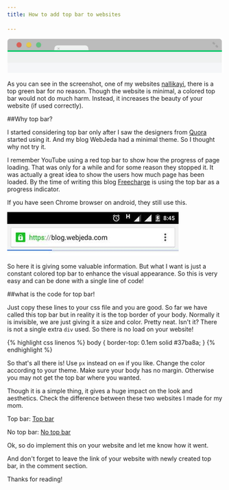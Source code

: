 ```yaml
---
title: How to add top bar to websites

---
```


![How to add colored top bar to website](/images/top-bar-on-websites.jpg)

As you can see in the screenshot, one of my websites [nallikayi](https://articles.nallikayi.com), there is a top green bar for no reason. Though the website is minimal, a colored top bar would not do much harm. Instead, it increases the beauty of your website (if used correctly).

##Why top bar?

I started considering top bar only after I saw the designers from [Quora](https://www.quora.com) started using it. And my blog WebJeda had a minimal theme. So I thought why not try it. 

I remember YouTube using a red top bar to show how the progress of page loading. That was only for a while and for some reason they stopped it. It was actually a great idea to show the users how much page has been loaded. By the time of writing this blog [Freecharge](https://www.freecharge.in) is using the top bar as a progress indicator.

If you have seen Chrome browser on android, they still use this.

![Android chrome browser top loading bar](/images/android-chrome-browser-using-top-bar-screenshot.jpg)

So here it is giving some valuable information. But what I want is just a constant colored top bar to enhance the visual appearance. So this is very easy and can be done with a single line of code!

##what is the code for top bar!

Just copy these lines to your css file and you are good. So far we have called this top bar but in reality it is the top border of your body. Normally it is invisible, we are just giving it a size and color. Pretty neat. Isn't it? There is not a single extra ```div``` used. So there is no load on your website!


{% highlight css linenos %}
body {
  border-top: 0.1em solid #37ba8a;
}
{% endhighlight %}


So that's all there is! Use ```px``` instead on ```em``` if you like. Change the color according to your theme. Make sure your body has no margin. Otherwise you may not get the top bar where you wanted.

Though it is a simple thing, it gives a huge impact on the look and aesthetics.
Check the difference between these two websites I made for my mom.

Top bar: [Top bar](http://webjeda.com/top-bar/)


No top bar: [No top bar](http://webjeda.com/No-top-bar/)

Ok, so do implement this on your website and let me know how it went.

And don't forget to leave the link of your website with newly created top bar, in the comment section.

Thanks for reading!